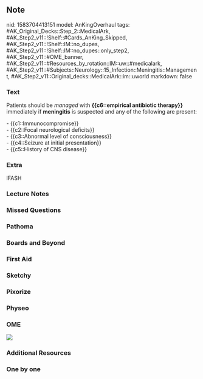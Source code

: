 ## Note
nid: 1583704413151
model: AnKingOverhaul
tags: #AK_Original_Decks::Step_2::MedicalArk, #AK_Step2_v11::!Shelf::#Cards_AnKing_Skipped, #AK_Step2_v11::!Shelf::IM::no_dupes, #AK_Step2_v11::!Shelf::IM::no_dupes::only_step2, #AK_Step2_v11::#OME_banner, #AK_Step2_v11::#Resources_by_rotation::IM::uw::#medicalark, #AK_Step2_v11::#Subjects::Neurology::15_Infection::Meningitis::Management, #AK_Step2_v11::Original_decks::MedicalArk::im::uworld
markdown: false

### Text
Patients should be <i>managed</i> with <b>{{c6::empirical
antibiotic therapy}}</b> immediately if <b>meningitis</b> is
suspected and any of the following are present:
<div>
  - {{c1::Immunocompromise}}
</div>
<div>
  - {{c2::Focal neurological def‌icits}}
</div>
<div>
  - {{c3::Abnormal level of consciousness}}
</div>
<div>
  - {{c4::Seizure at initial presentation}}
</div>
<div>
  - {{c5::History of CNS disease}}
</div>

### Extra
IFASH

### Lecture Notes


### Missed Questions


### Pathoma


### Boards and Beyond


### First Aid


### Sketchy


### Pixorize


### Physeo


### OME
<div class="ome-widget">
  <a href="https://onlinemeded.org?ref=anki"><img src=
  "_OME_AnkiFlashcards_General_7.png"></a>
</div>

### Additional Resources


### One by one

